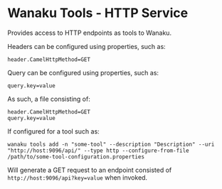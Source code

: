 # Wanaku Tools - HTTP Service

Provides access to HTTP endpoints as tools to Wanaku.


Headers can be configured using properties, such as: 

```properties
header.CamelHttpMethod=GET
```


Query can be configured using properties, such as:

```properties
query.key=value
```

As such, a file consisting of: 

```properties
header.CamelHttpMethod=GET
query.key=value
```

If configured for a tool such as: 

```shell
wanaku tools add -n "some-tool" --description "Description" --uri "http://host:9096/api/" --type http --configure-from-file /path/to/some-tool-configuration.properties
```

Will generate a GET request to an endpoint consisted of `http://host:9096/api?key=value` when invoked.